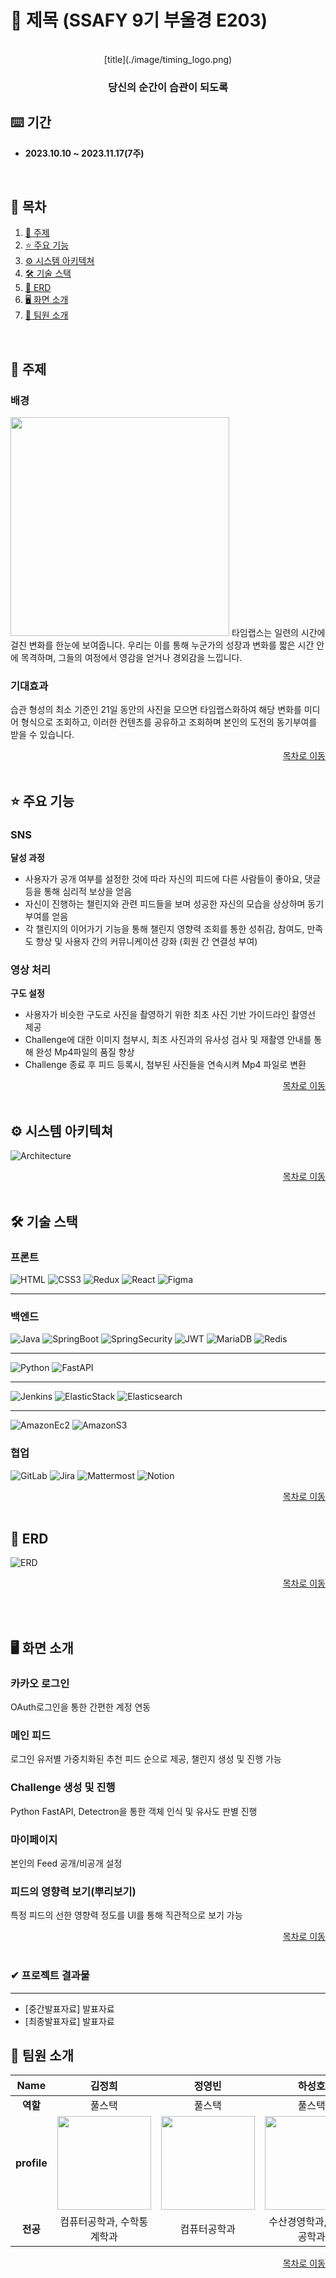 
# 🧿 제목 (SSAFY 9기 부울경 E203)

<br/>

<div align="center">
  [title](./image/timing_logo.png)   
  <h3>당신의 순간이 습관이 되도록</h3>
</div>

## ⌨️ 기간

-   **2023.10.10 ~ 2023.11.17(7주)**

<a name="tableContents"></a>

<br/>

## 🔎 목차

1. <a href="#subject">🎯 주제</a>
1. <a href="#mainContents">⭐️ 주요 기능</a>
1. <a href="#systemArchitecture">⚙ 시스템 아키텍쳐</a>
1. <a href="#skills">🛠️ 기술 스택</a>
1. <a href="#erd">💾 ERD</a>
1. <a href="#contents">🖥️ 화면 소개</a>
1. <a href="#developers">👥 팀원 소개</a>

<br/>

<!------- 주제 시작 -------->

## 🎯 주제

<a name="subject"></a>

### 배경
<img src="./image/caffein.gif"  width="350" />
타임랩스는 일련의 시간에 걸친 변화를 한눈에 보여줍니다. 우리는 이를 통해 누군가의 성장과 변화를 짧은 시간 안에 목격하며, 그들의 여정에서 영감을 얻거나 경외감을 느낍니다.

### 기대효과

습관 형성의 최소 기준인 21일 동안의 사진을 모으면 타임랩스화하여 해당 변화를 미디어 형식으로 조회하고, 이러한 컨텐츠를 공유하고 조회하며 본인의 도전의 동기부여를 받을 수 있습니다.

<div align="right"><a href="#tableContents">목차로 이동</a></div>

<br/>

<!------- 주요 기능 시작 -------->

## ⭐️ 주요 기능

<a name="mainContents"></a>

### SNS

**달성 과정**

-   사용자가 공개 여부를 설정한 것에 따라 자신의 피드에 다른 사람들이 좋아요, 댓글 등을 통해 심리적 보상을 얻음
-   자신이 진행하는 챌린지와 관련 피드들을 보며 성공한 자신의 모습을 상상하며 동기 부여를 얻음
-   각 챌린지의 이어가기 기능을 통해 챌린지 영향력 조회를 통한 성취감, 참여도, 만족도 향상 및 사용자 간의 커뮤니케이션 강화 (회원 간 연결성 부여)

### 영상 처리

**구도 설정**

-   사용자가 비슷한 구도로 사진을 촬영하기 위한 최초 사진 기반 가이드라인 촬영선 제공
-   Challenge에 대한 이미지 첨부시, 최초 사진과의 유사성 검사 및 재촬영 안내를 통해 완성 Mp4파일의 품질 향상
-   Challenge 종료 후 피드 등록시, 첨부된 사진들을 연속시켜 Mp4 파일로 변환

<div align="right"><a href="#tableContents">목차로 이동</a></div>

<br/>

<!------- 시스템 아키텍쳐 시작 -------->

## ⚙ 시스템 아키텍쳐

<a name="systemArchitecture"></a>

![Architecture](./image/architecture.png)

<div align="right"><a href="#tableContents">목차로 이동</a></div>

<br/>

<!------- 기술 스택 시작 -------->

## 🛠️ 기술 스택

<a name="skills"></a>

### 프론트

![HTML](https://img.shields.io/badge/html-%23E34F26.svg?style=for-the-badge&logo=html5&logoColor=white)
![CSS3](https://img.shields.io/badge/css-%231572B6.svg?style=for-the-badge&logo=css3&logoColor=white)
![Redux](https://img.shields.io/badge/redux-%23764ABC.svg?style=for-the-badge&logo=redux&logoColor=white)
![React](https://img.shields.io/badge/react-%2320232a.svg?style=for-the-badge&logo=react&logoColor=%2361DAFB)
![Figma](https://img.shields.io/badge/figma-%23F24E1E.svg?style=for-the-badge&logo=figma&logoColor=white)

---

### 백엔드

![Java](https://img.shields.io/badge/java-%23ED8B00.svg?style=for-the-badge&logo=openjdk&logoColor=white)
![SpringBoot](https://img.shields.io/badge/springboot-6DB33F?style=for-the-badge&logo=springboot&logoColor=white)
![SpringSecurity](https://img.shields.io/badge/springsecurity-6DB33F?style=for-the-badge&logo=springsecurity&logoColor=white)
![JWT](https://img.shields.io/badge/JWT-black?style=for-the-badge&logo=JSON%20web%20tokens)
![MariaDB](https://img.shields.io/badge/mrariaDB-%23003545.svg?style=for-the-badge&logo=mariadb&logoColor=white)
![Redis](https://img.shields.io/badge/redis-%23DD0031.svg?style=for-the-badge&logo=redis&logoColor=white)

---

![Python](https://img.shields.io/badge/python-%233776AB.svg?style=for-the-badge&logo=python&logoColor=white)
![FastAPI](https://img.shields.io/badge/fastAPI-%23009688.svg?style=for-the-badge&logo=fastAPI&logoColor=white)

---

![Jenkins](https://img.shields.io/badge/Jenkins-%23DD0031.svg?style=for-the-badge&logo=Jenkins&logoColor=white)
![ElasticStack](https://img.shields.io/badge/ElasticStack-%23005571.svg?style=for-the-badge&logo=ElasticStack&logoColor=white)
![Elasticsearch](https://img.shields.io/badge/Jenkins-%23005571.svg?style=for-the-badge&logo=Elasticsearch&logoColor=white)

---

![AmazonEc2](https://img.shields.io/badge/AmazonEc2-%23FF9900.svg?style=for-the-badge&logo=AmazonEc2&logoColor=white)
![AmazonS3](https://img.shields.io/badge/AmazonS3-%23569A31.svg?style=for-the-badge&logo=Amazons3&logoColor=white)

### 협업

![GitLab](https://img.shields.io/badge/gitlab-FC6D26.svg?style=for-the-badge&logo=gitlab&logoColor=white)
![Jira](https://img.shields.io/badge/jira-%230A0FFF.svg?style=for-the-badge&logo=jira&logoColor=white)
![Mattermost](https://img.shields.io/badge/mattermost-0058CC.svg?style=for-the-badge&logo=mattermost&logoColor=white)
![Notion](https://img.shields.io/badge/Notion-000000.svg?style=for-the-badge&logo=notion&logoColor=white)

<div align="right"><a href="#tableContents">목차로 이동</a></div>

<br/>

<!------- ERD 시작 -------->

## 💾 ERD

<a name="erd"></a>

![ERD](./image/erd.png)

<div align="right"><a href="#tableContents">목차로 이동</a></div>

<br/>

<!------- 화면 소개 시작 -------->

<a name="contents"></a>

<br/>

## 🖥️ 화면 소개

### 카카오 로그인

OAuth로그인을 통한 간편한 계정 연동

### 메인 피드

로그인 유저별 가중치화된 추천 피드 순으로 제공, 챌린지 생성 및 진행 가능

### Challenge 생성 및 진행

Python FastAPI, Detectron을 통한 객체 인식 및 유사도 판별 진행

### 마이페이지

본인의 Feed 공개/비공개 설정

### 피드의 영향력 보기(뿌리보기)

특정 피드의 선한 영향력 정도를 UI를 통해 직관적으로 보기 가능

<div align="right"><a href="#tableContents">목차로 이동</a></div>

<br/>

### ✔ 프로젝트 결과물

---

<!-- - [포팅메뉴얼] -->

-   [중간발표자료] 발표자료
-   [최종발표자료] 발표자료
<!-- - [최종발표자료] -->

<!------- 팀원 소개 시작 -------->

## 👥 팀원 소개

<a name="developers"></a>

|  **Name**  |김정희 |정영빈  |하성호 |신현탁 | 이동규 | 김규리 |
| :-----------: | :-----: | :-------: | :------: | :-----: | :------: | :------: |
|  **역할**   |풀스택 | 풀스택| 풀스택 | 프론트엔드 | 풀스택 | 풀스택 |
| **profile** |<img src="https://github.com/tunkcalb/shinhan-solup/assets/95354899/2c6fa00f-b5aa-4a86-a8c6-1a4e166f6b0e"  width="150" height="150"/>  | <img src="https://github.com/tunkcalb/shinhan-solup/assets/95354899/60bd0105-1716-49a5-b29a-54f8344ebd41"  width="150" height="150"/> | <img src="https://github.com/tunkcalb/shinhan-solup/assets/95354899/503fc614-d2b0-439c-bc67-502a50c29665"  width="150" height="150"/> | <img src="https://github.com/tunkcalb/shinhan-solup/assets/95354899/8ac0a59e-96b3-423d-ad2d-ce1f7c1fe801"  width="150" height="150"/> | <img src="./image/DongKyu.png"  width="150" height="150"/> | <img src="./image/KyuRi.png"  width="150" height="150"/>|
|  **전공**   | 컴퓨터공학과, 수학통계학과 |  컴퓨터공학과 |  수산경영학과,컴퓨터공학과     |  기계공학과 |  컴퓨터공학과|  컴퓨터공학과|

<div align="right"><a href="#tableContents">목차로 이동</a></div>
